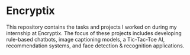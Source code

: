 # Encryptix
 This repository contains the tasks and projects I worked on during my internship at Encryptix. The focus of these projects includes developing rule-based chatbots, image captioning models, a Tic-Tac-Toe AI, recommendation systems, and face detection &amp; recognition applications.
